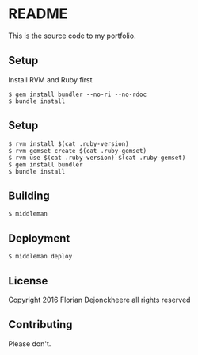 # README

This is the source code to my portfolio.

## Setup

Install RVM and Ruby first

```
$ gem install bundler --no-ri --no-rdoc
$ bundle install
```
## Setup

```
$ rvm install $(cat .ruby-version)
$ rvm gemset create $(cat .ruby-gemset)
$ rvm use $(cat .ruby-version)-$(cat .ruby-gemset)
$ gem install bundler
$ bundle install
```

## Building

```
$ middleman
```

## Deployment

```
$ middleman deploy
```

## License

Copyright 2016 Florian Dejonckheere all rights reserved

## Contributing

Please don't.
